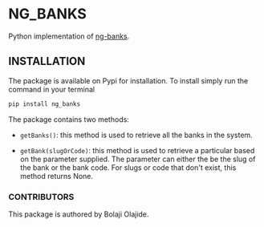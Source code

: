 # NG_BANKS

Python implementation of [ng-banks](https://github.com/BolajiOlajide/ng-banks).

## INSTALLATION

The package is available on Pypi for installation. To install simply run the command in your terminal

```sh
pip install ng_banks
```

The package contains two methods:

* `getBanks()`: this method is used to retrieve all the banks in the system.

* `getBank(slugOrCode)`: this method is used to retrieve a particular based on the parameter supplied. The parameter can either the be the slug of the bank or the bank code. For slugs or code that don't exist, this method returns None.

### CONTRIBUTORS

This package is authored by Bolaji Olajide.
